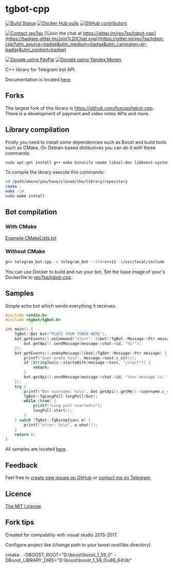 # tgbot-cpp

[![Build Status](https://travis-ci.org/reo7sp/tgbot-cpp.svg?branch=master)](https://travis-ci.org/reo7sp/tgbot-cpp)
[![Docker Hub pulls](https://img.shields.io/docker/pulls/reo7sp/tgbot-cpp.svg)](https://hub.docker.com/r/reo7sp/tgbot-cpp/)
[![GitHub contributors](https://img.shields.io/github/contributors/reo7sp/tgbot-cpp.svg)](https://github.com/reo7sp/tgbot-cpp/graphs/contributors)

[![Contact reo7sp](https://img.shields.io/badge/telegram-contact-green.svg)](https://t.me/reo7sp)
[![Join the chat at https://gitter.im/reo7sp/tgbot-cpp](https://badges.gitter.im/Join%20Chat.svg)](https://gitter.im/reo7sp/tgbot-cpp?utm_source=badge&utm_medium=badge&utm_campaign=pr-badge&utm_content=badge)

[![Donate using PayPal](https://img.shields.io/badge/donate-PayPal-brightgreen.svg)](https://paypal.me/reo7sp)
[![Donate using Yandex.Money](https://img.shields.io/badge/donate-Yandex.Money-brightgreen.svg)](https://money.yandex.ru/to/410011554060830)

C++ library for Telegram bot API.

Documentation is located [here](http://reo7sp.github.io/tgbot-cpp).

## Forks

The largest fork of this library is https://github.com/foxcpp/tgbot-cpp. There is a development of payment and video notes APIs and more.

## Library compilation

Firstly you need to install some dependencies such as Boost and build tools such as CMake. On Debian-based distibutives you can do it with these commands:
```sh
sudo apt-get install g++ make binutils cmake libssl-dev libboost-system-dev libboost-iostreams-dev
```

To compile the library execute this commands:
```sh
cd /path/where/you/have/cloned/the/library/repository
cmake .
make -j4
sudo make install
```

## Bot compilation

### With CMake
[Example CMakeLists.txt](samples/echobot/CMakeLists.txt)

### Without CMake
```sh
g++ telegram_bot.cpp -o telegram_bot --std=c++11 -I/usr/local/include -lTgBot -lboost_system -lboost_iostreams -lssl -lcrypto -lpthread
```

You can use Docker to build and run your bot. Set the base image of your's Dockerfile to [reo7sp/tgbot-cpp](https://hub.docker.com/r/reo7sp/tgbot-cpp/).

## Samples

Simple echo bot which sends everything it receives:
```cpp
#include <stdio.h>
#include <tgbot/tgbot.h>

int main() {
    TgBot::Bot bot("PLACE YOUR TOKEN HERE");
    bot.getEvents().onCommand("start", [&bot](TgBot::Message::Ptr message) {
        bot.getApi().sendMessage(message->chat->id, "Hi!");
    });
    bot.getEvents().onAnyMessage([&bot](TgBot::Message::Ptr message) {
        printf("User wrote %s\n", message->text.c_str());
        if (StringTools::startsWith(message->text, "/start")) {
            return;
        }
        bot.getApi().sendMessage(message->chat->id, "Your message is: " + message->text);
    });
    try {
        printf("Bot username: %s\n", bot.getApi().getMe()->username.c_str());
        TgBot::TgLongPoll longPoll(bot);
        while (true) {
            printf("Long poll started\n");
            longPoll.start();
        }
    } catch (TgBot::TgException& e) {
        printf("error: %s\n", e.what());
    }
    return 0;
}
```

All samples are located [here](samples).

## Feedback
Feel free to [create new issues on GitHub](https://github.com/reo7sp/tgbot-cpp/issues) or [contact me on Telegram](https://t.me/reo7sp).

## Licence
[The MIT License](http://opensource.org/licenses/MIT).

## Fork tips
Created for compability with visual studio 2015-2017.

Configure project like (change path to your boost root/libs directory)

  cmake . -DBOOST_ROOT="D:\\boost\\boost_1_59_0" -DBoost_LIBRARY_DIRS="D:\\boost\\boost_1_59_0\\x86_64\\lib"

